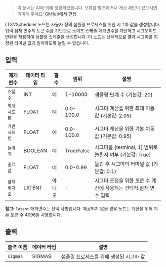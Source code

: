 > 이 문서는 AI에 의해 생성되었습니다. 오류를 발견하거나 개선 제안이 있으시면 기여해 주세요! [GitHub에서 편집](https://github.com/Comfy-Org/embedded-docs/blob/main/comfyui_embedded_docs/docs/LTXVScheduler/ko.md)

LTXVScheduler 노드는 사용자 정의 샘플링 프로세스를 위한 시그마 값을 생성합니다. 입력 잠재 변수의 토큰 수를 기반으로 노이즈 스케줄 매개변수를 계산하고 시그모이드 변환을 적용하여 샘플링 스케줄을 생성합니다. 이 노드는 선택적으로 결과 시그마를 지정된 터미널 값과 일치하도록 늘릴 수 있습니다.

## 입력

| 매개변수 | 데이터 타입 | 필수 | 범위 | 설명 |
|-----------|-----------|----------|-------|-------------|
| `스텝 수` | INT | 예 | 1-10000 | 샘플링 단계 수 (기본값: 20) |
| `최대 시프트` | FLOAT | 예 | 0.0-100.0 | 시그마 계산을 위한 최대 이동 값 (기본값: 2.05) |
| `기반 시프트` | FLOAT | 예 | 0.0-100.0 | 시그마 계산을 위한 기본 이동 값 (기본값: 0.95) |
| `늘이기` | BOOLEAN | 예 | True/False | 시그마를 [terminal, 1] 범위로 늘릴지 여부 (기본값: True) |
| `종료값` | FLOAT | 예 | 0.0-0.99 | 늘린 후 시그마의 터미널 값 (기본값: 0.1) |
| `잠재 비디오` | LATENT | 아니오 | - | 시그마 조정을 위한 토큰 수 계산에 사용되는 선택적 잠재 변수 입력 |

**참고:** `latent` 매개변수는 선택 사항입니다. 제공되지 않을 경우 노드는 계산을 위해 기본 토큰 수 4096을 사용합니다.

## 출력

| 출력 이름 | 데이터 타입 | 설명 |
|-------------|-----------|-------------|
| `sigmas` | SIGMAS | 샘플링 프로세스를 위해 생성된 시그마 값 |
